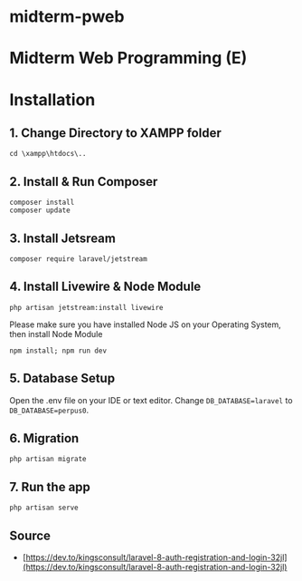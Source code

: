 # midterm-pweb

# Midterm Web Programming (E)

# Installation

## 1. Change Directory to XAMPP folder
```
cd \xampp\htdocs\..
```

## 2. Install & Run Composer
```
composer install
composer update
```

## 3. Install Jetsream
```
composer require laravel/jetstream
```

## 4. Install Livewire & Node Module
```
php artisan jetstream:install livewire
```
Please make sure you have installed Node JS on your Operating System, then install Node Module
```
npm install; npm run dev
```

## 5. Database Setup
Open the .env file on your IDE or text editor. Change `DB_DATABASE=laravel` to `DB_DATABASE=perpus0`.

## 6. Migration
```
php artisan migrate
```

## 7. Run the app
```
php artisan serve
```

## Source
* [https://dev.to/kingsconsult/laravel-8-auth-registration-and-login-32jl](https://dev.to/kingsconsult/laravel-8-auth-registration-and-login-32jl)



